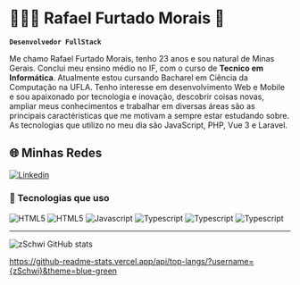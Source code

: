 # 👨🏻‍💻 Rafael Furtado Morais 👋

**`Desenvolvedor FullStack`**

Me chamo Rafael Furtado Morais, tenho 23 anos e sou natural de Minas Gerais. Conclui meu ensino médio no IF, com o curso de **Tecnico em Informática**. Atualmente estou cursando Bacharel em Ciência da Computação na UFLA. Tenho interesse em desenvolvimento Web e Mobile e sou apaixonado por tecnologia e inovação, descobrir coisas novas, ampliar meus conhecimentos e trabalhar em diversas áreas são as principais caractéristicas que me motivam a sempre estar estudando sobre. As tecnologias que utilizo no meu dia são JavaScript, PHP, Vue 3 e Laravel.

## 🌐 Minhas Redes 

[![Linkedin](https://img.shields.io/badge/LinkedIn-0077B5?style=for-the-badge&logo=linkedin&logoColor=white)](https://www.linkedin.com/in/rafael-morais-software-developer/)



### 📜 Tecnologias que uso

<div style="display: inline_block">

  <img align="center" alt="HTML5" src="https://img.shields.io/badge/HTML5-E34F26?style=for-the-badge&logo=html5&logoColor=white"/>

  <img align="center" alt="HTML5" src="https://img.shields.io/badge/CSS3-1572B6?style=for-the-badge&logo=css3&logoColor=white"/>
  
  <img align="center" alt="Javascript" src="https://img.shields.io/badge/JavaScript-F7DF1E?style=for-the-badge&logo=javascript&logoColor=black"/>

  <img align="center" alt="Typescript" src="https://img.shields.io/badge/TypeScript-007ACC?style=for-the-badge&logo=typescript&logoColor=white"/>
  
  <img align="center" alt="Typescript" src="https://img.shields.io/badge/Vue.js-35495E?style=for-the-badge&logo=vue.js&logoColor=4FC08D"/>

  <img align="center" alt="Typescript" src="https://img.shields.io/badge/Laravel-FF2D20?style=for-the-badge&logo=laravel&logoColor=white"/>
  
</div>

---



![zSchwi GitHub stats](https://github-readme-stats.vercel.app/api?username=zSchwi&show_icons=true&theme=radical)

https://github-readme-stats.vercel.app/api/top-langs/?username={zSchwi}&theme=blue-green






<!--
**zSchwi/zSchwi** is a ✨ _special_ ✨ repository because its `README.md` (this file) appears on your GitHub profile.

Here are some ideas to get you started:

- 🔭 I’m currently working on ...
- 🌱 I’m currently learning ...
- 👯 I’m looking to collaborate on ...
- 🤔 I’m looking for help with ...
- 💬 Ask me about ...
- 📫 How to reach me: ...
- 😄 Pronouns: ...
- ⚡ Fun fact: ...
-->
